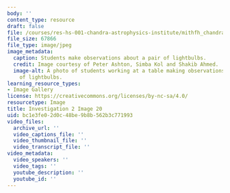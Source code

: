 ```yaml
---
body: ''
content_type: resource
draft: false
file: /courses/res-hs-001-chandra-astrophysics-institute/mithfh_chandra_inv2_bulbs.jpg
file_size: 67866
file_type: image/jpeg
image_metadata:
  caption: Students make observations about a pair of lightbulbs.
  credit: Image courtesy of Peter Ashton, Simba Kol and Shakib Ahmed.
  image-alt: A photo of students working at a table making observations about a pair
    of lightbulbs.
learning_resource_types:
- Image Gallery
license: https://creativecommons.org/licenses/by-nc-sa/4.0/
resourcetype: Image
title: Investigation 2 Image 20
uid: bc1e3fe0-2d0c-48be-9b8b-562b3c771993
video_files:
  archive_url: ''
  video_captions_file: ''
  video_thumbnail_file: ''
  video_transcript_file: ''
video_metadata:
  video_speakers: ''
  video_tags: ''
  youtube_description: ''
  youtube_id: ''
---
```


